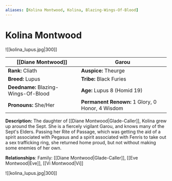 ```yaml
---
aliases: [Kolina Montwood, Kolina, Blazing-Wings-Of-Blood]
---
```

# Kolina Montwood

![[kolina_lupus.jpg|300]]

[[Diane Montwood]] | Garou
-------- | --------
**Rank:** Cliath | **Auspice:** Theurge 
**Breed:** Lupus  | **Tribe:** Black Furies 
**Deedname:** Blazing-Wings-Of-Blood  | **Age:** Lupus 8 (Homid 19) 
**Pronouns:** She/Her | **Permanent Renown:** 1 Glory, 0 Honor, 4 Wisdom

**Description:** 
The daughter of [[Diane Montwood|Glade-Caller]], Kolina grew up around the Sept. She is a fiercely vigilant Garou, and knows many of the Sept's Elders. Passing her Rite of Passage, which was getting the aid of a spirit associated with Pegasus and a spirit associated with Fenris to take out a sex trafficking ring, she returned home proud, but not without making some enemies of her own.

**Relationships**:
Family: [[Diane Montwood|Glade-Caller]], [[Eve Montwood|Eve]], [[Vi Montwood|Vi]]

![[kolina_lupus.jpg|300]]